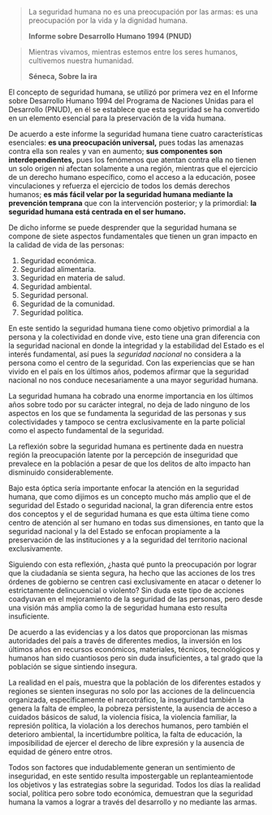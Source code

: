 
> La seguridad humana no es una preocupación por las armas: es una preocupación por la vida y la dignidad humana.
>
> **Informe sobre Desarrollo Humano 1994 (PNUD)**

> Mientras vivamos, mientras estemos entre los seres humanos, cultivemos nuestra humanidad.
>
> **Séneca, Sobre la ira**

El concepto de seguridad humana, se utilizó por primera vez en el Informe sobre Desarrollo Humano 1994 del Programa de Naciones Unidas para el Desarrollo (PNUD), en él se establece que esta seguridad se ha convertido en un elemento esencial para la preservación de la vida humana.

De acuerdo a este informe la seguridad humana tiene cuatro características esenciales: **es una preocupación universal,** pues todas las amenazas contra ella son reales y van en aumento; **sus componentes son interdependientes,** pues los fenómenos que atentan contra ella no tienen un solo origen ni afectan solamente a una región, mientras que el ejercicio de un derecho humano específico, como el acceso a la educación, posee vinculaciones y refuerza el ejercicio de todos los demás derechos humanos; **es más fácil velar por la seguridad humana mediante la prevención temprana** que con la intervención posterior; y la primordial: **la seguridad humana está centrada en el ser humano.**

De dicho informe se puede desprender que la seguridad humana se compone de siete aspectos fundamentales que tienen un gran impacto en la calidad de vida de las personas:

1. Seguridad económica.
2. Seguridad alimentaria.
3. Seguridad en materia de salud.
4. Seguridad ambiental.
5. Seguridad personal.
6. Seguridad de la comunidad.
7. Seguridad política.

En este sentido la seguridad humana tiene como objetivo primordial a la persona y la colectividad en donde vive, esto tiene una gran diferencia con  la seguridad nacional en donde la integridad y la estabilidad del Estado es el interés fundamental, así pues la _seguridad nacional_ no considera a la persona como el centro de la seguridad. Con las experiencias que se han vivido en el país en los últimos años, podemos afirmar que la seguridad nacional no nos conduce necesariamente a una mayor seguridad humana.

La seguridad humana  ha cobrado una enorme importancia en los últimos años sobre todo por su carácter integral, no deja de lado ninguno de los aspectos en los que se fundamenta la seguridad de las personas y sus colectividades y tampoco se centra exclusivamente en la parte policial como el aspecto fundamental de la seguridad.

La reflexión sobre la seguridad humana es pertinente dada en nuestra región la preocupación latente por la percepción de inseguridad que prevalece en la población a pesar de que los delitos de alto impacto  han disminuido considerablemente.

Bajo esta óptica sería importante enfocar la atención en la  seguridad humana, que como dijimos es un concepto mucho más amplio que el de seguridad del Estado o seguridad nacional, la gran diferencia entre estos dos conceptos y el de seguridad humana es que esta última tiene como centro de atención al ser humano en todas sus dimensiones, en tanto que la seguridad nacional y la del Estado se enfocan propiamente a la preservación de las instituciones y  a la seguridad del territorio nacional exclusivamente.

Siguiendo con esta reflexión, ¿hasta qué punto la preocupación por lograr que la ciudadanía se sienta segura, ha hecho que las acciones de los tres órdenes de gobierno se centren casi exclusivamente  en atacar o detener lo  estrictamente delincuencial o violento? Sin duda este tipo de acciones coadyuvan en el mejoramiento de la seguridad de las personas, pero desde una visión más amplia como la de seguridad humana esto resulta insuficiente.

De acuerdo a las evidencias y a los datos que proporcionan  las mismas autoridades del país a través de diferentes medios, la inversión en los últimos años en recursos económicos, materiales, técnicos, tecnológicos y humanos han sido cuantiosos pero sin duda insuficientes, a tal grado que la población se sigue sintiendo insegura.

La realidad en el país,  muestra que la población de los diferentes estados y regiones se sienten inseguras no solo por las acciones de la delincuencia organizada, específicamente el narcotráfico, la inseguridad también la genera la falta de empleo, la pobreza persistente, la ausencia de acceso a cuidados básicos de salud, la violencia física, la violencia familiar, la represión política, la violación a los derechos humanos, pero también el deterioro ambiental, la incertidumbre política, la falta de educación, la imposibilidad de  ejercer el derecho de libre expresión y la ausencia de equidad de género entre otros.

Todos son factores que indudablemente generan un sentimiento de inseguridad, en este sentido resulta impostergable un replanteamientode los objetivos y las estrategias sobre la seguridad. Todos  los días la realidad social, política pero sobre todo económica,  demuestran que la seguridad humana la vamos a lograr a través del desarrollo y no mediante las armas.
